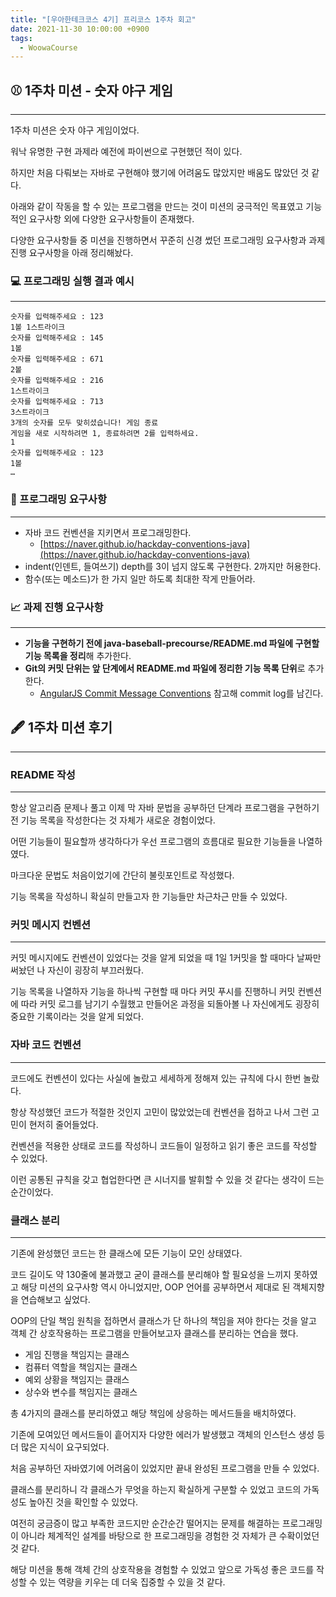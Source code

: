 ```yaml
---
title: "[우아한테크코스 4기] 프리코스 1주차 회고"
date: 2021-11-30 10:00:00 +0900
tags:
  - WoowaCourse
---
```

## ⚾ 1주차 미션 - 숫자 야구 게임
---
1주차 미션은 숫자 야구 게임이었다.

워낙 유명한 구현 과제라 예전에 파이썬으로 구현했던 적이 있다.

하지만 처음 다뤄보는 자바로 구현해야 했기에 어려움도 많았지만 배움도 많았던 것 같다.

아래와 같이 작동을 할 수 있는 프로그램을 만드는 것이 미션의 궁극적인 목표였고 기능적인 요구사항 외에 다양한 요구사항들이 존재했다.

다양한 요구사항들 중 미션을 진행하면서 꾸준히 신경 썼던 프로그래밍 요구사항과 과제 진행 요구사항을 아래 정리해놨다.

### 💻 프로그래밍 실행 결과 예시
---
```
숫자를 입력해주세요 : 123
1볼 1스트라이크
숫자를 입력해주세요 : 145
1볼 
숫자를 입력해주세요 : 671
2볼 
숫자를 입력해주세요 : 216
1스트라이크 
숫자를 입력해주세요 : 713
3스트라이크 
3개의 숫자를 모두 맞히셨습니다! 게임 종료
게임을 새로 시작하려면 1, 종료하려면 2를 입력하세요.
1
숫자를 입력해주세요 : 123
1볼
…
```

### 🎱 프로그래밍 요구사항
---
- 자바 코드 컨벤션을 지키면서 프로그래밍한다.
    - [https://naver.github.io/hackday-conventions-java](https://naver.github.io/hackday-conventions-java)
- indent(인덴트, 들여쓰기) depth를 3이 넘지 않도록 구현한다. 2까지만 허용한다.
- 함수(또는 메소드)가 한 가지 일만 하도록 최대한 작게 만들어라.

### 📈 과제 진행 요구사항
---
- **기능을 구현하기 전에 java-baseball-precourse/README.md 파일에 구현할 기능 목록을 정리**해 추가한다.
- **Git의 커밋 단위는 앞 단계에서 README.md 파일에 정리한 기능 목록 단위**로 추가한다.
    - [AngularJS Commit Message Conventions](https://gist.github.com/stephenparish/9941e89d80e2bc58a153) 참고해 commit log를 남긴다.

## 🖋 1주차 미션 후기
---
### README 작성
---
항상 알고리즘 문제나 풀고 이제 막 자바 문법을 공부하던 단계라 프로그램을 구현하기 전 기능 목록을 작성한다는 것 자체가 새로운 경험이었다.

어떤 기능들이 필요할까 생각하다가 우선 프로그램의 흐름대로 필요한 기능들을 나열하였다.

마크다운 문법도 처음이었기에 간단히 불릿포인트로 작성했다.

기능 목록을 작성하니 확실히 만들고자 한 기능들만 차근차근 만들 수 있었다.

### 커밋 메시지 컨벤션
---
커밋 메시지에도 컨벤션이 있었다는 것을 알게 되었을 때 1일 1커밋을 할 때마다 날짜만 써놨던 나 자신이 굉장히 부끄러웠다.

기능 목록을 나열하자 기능을 하나씩 구현할 때 마다 커밋 푸시를 진행하니 커밋 컨벤션에 따라 커밋 로그를 남기기 수월했고 만들어온 과정을 되돌아볼 나 자신에게도 굉장히 중요한 기록이라는 것을 알게 되었다.

### 자바 코드 컨벤션
---
코드에도 컨벤션이 있다는 사실에 놀랐고 세세하게 정해져 있는 규칙에 다시 한번 놀랐다.

항상 작성했던 코드가 적절한 것인지 고민이 많았었는데 컨벤션을 접하고 나서 그런 고민이 현저히 줄어들었다.

컨벤션을 적용한 상태로 코드를 작성하니 코드들이 일정하고 읽기 좋은 코드를 작성할 수 있었다.

이런 공통된 규칙을 갖고 협업한다면 큰 시너지를 발휘할 수 있을 것 같다는 생각이 드는 순간이었다.

### 클래스 분리
---
기존에 완성했던 코드는 한 클래스에 모든 기능이 모인 상태였다.

코드 길이도 약 130줄에 불과했고 굳이 클래스를 분리해야 할 필요성을 느끼지 못하였고 해당 미션의 요구사항 역시 아니었지만, OOP 언어를 공부하면서 제대로 된 객체지향을 연습해보고 싶었다.

OOP의 단일 책임 원칙을 접하면서 클래스가 단 하나의 책임을 져야 한다는 것을 알고 객체 간 상호작용하는 프로그램을 만들어보고자 클래스를 분리하는 연습을 했다.

- 게임 진행을 책임지는 클래스
- 컴퓨터 역할을 책임지는 클래스
- 예외 상황을 책임지는 클래스
- 상수와 변수를 책임지는 클래스

총 4가지의 클래스를 분리하였고 해당 책임에 상응하는 메서드들을 배치하였다.

기존에 모여있던 메서드들이 흩어지자 다양한 에러가 발생했고 객체의 인스턴스 생성 등 더 많은 지식이 요구되었다.

처음 공부하던 자바였기에 어려움이 있었지만 끝내 완성된 프로그램을 만들 수 있었다.

클래스를 분리하니 각 클래스가 무엇을 하는지 확실하게 구분할 수 있었고 코드의 가독성도 높아진 것을 확인할 수 있었다.

여전히 궁금증이 많고 부족한 코드지만 순간순간 떨어지는 문제를 해결하는 프로그래밍이 아니라 체계적인 설계를 바탕으로 한 프로그래밍을 경험한 것 자체가 큰 수확이었던 것 같다.

해당 미션을 통해 객체 간의 상호작용을 경험할 수 있었고 앞으로 가독성 좋은 코드를 작성할 수 있는 역량을 키우는 데 더욱 집중할 수 있을 것 같다.
